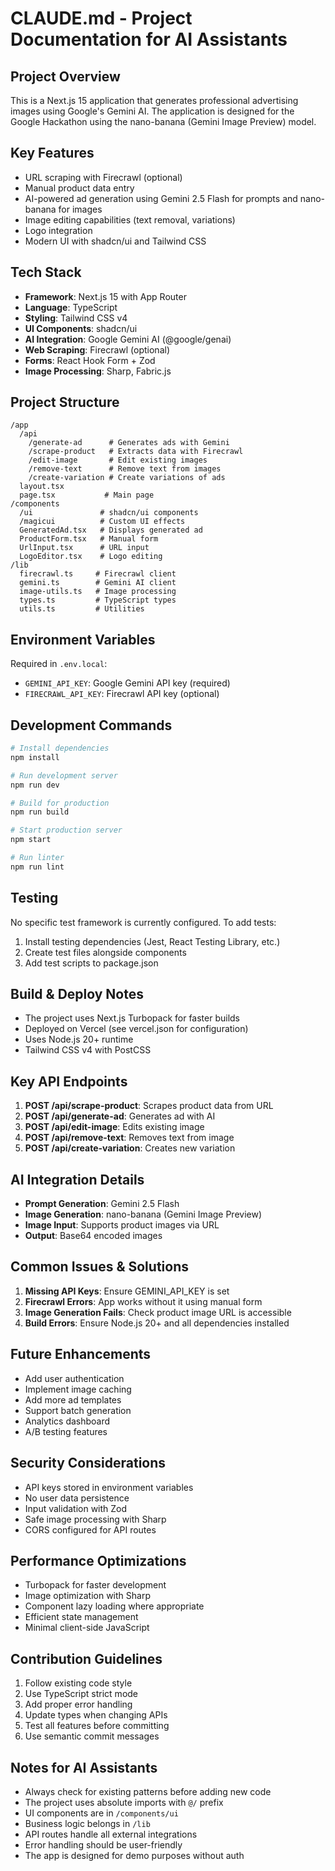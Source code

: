 # CLAUDE.md - Project Documentation for AI Assistants

## Project Overview
This is a Next.js 15 application that generates professional advertising images using Google's Gemini AI. The application is designed for the Google Hackathon using the nano-banana (Gemini Image Preview) model.

## Key Features
- URL scraping with Firecrawl (optional)
- Manual product data entry
- AI-powered ad generation using Gemini 2.5 Flash for prompts and nano-banana for images
- Image editing capabilities (text removal, variations)
- Logo integration
- Modern UI with shadcn/ui and Tailwind CSS

## Tech Stack
- **Framework**: Next.js 15 with App Router
- **Language**: TypeScript
- **Styling**: Tailwind CSS v4
- **UI Components**: shadcn/ui
- **AI Integration**: Google Gemini AI (@google/genai)
- **Web Scraping**: Firecrawl (optional)
- **Forms**: React Hook Form + Zod
- **Image Processing**: Sharp, Fabric.js

## Project Structure
```
/app
  /api
    /generate-ad      # Generates ads with Gemini
    /scrape-product   # Extracts data with Firecrawl
    /edit-image       # Edit existing images
    /remove-text      # Remove text from images
    /create-variation # Create variations of ads
  layout.tsx
  page.tsx           # Main page
/components
  /ui               # shadcn/ui components
  /magicui          # Custom UI effects
  GeneratedAd.tsx   # Displays generated ad
  ProductForm.tsx   # Manual form
  UrlInput.tsx      # URL input
  LogoEditor.tsx    # Logo editing
/lib
  firecrawl.ts     # Firecrawl client
  gemini.ts        # Gemini AI client
  image-utils.ts   # Image processing
  types.ts         # TypeScript types
  utils.ts         # Utilities
```

## Environment Variables
Required in `.env.local`:
- `GEMINI_API_KEY`: Google Gemini API key (required)
- `FIRECRAWL_API_KEY`: Firecrawl API key (optional)

## Development Commands
```bash
# Install dependencies
npm install

# Run development server
npm run dev

# Build for production
npm run build

# Start production server
npm start

# Run linter
npm run lint
```

## Testing
No specific test framework is currently configured. To add tests:
1. Install testing dependencies (Jest, React Testing Library, etc.)
2. Create test files alongside components
3. Add test scripts to package.json

## Build & Deploy Notes
- The project uses Next.js Turbopack for faster builds
- Deployed on Vercel (see vercel.json for configuration)
- Uses Node.js 20+ runtime
- Tailwind CSS v4 with PostCSS

## Key API Endpoints
1. **POST /api/scrape-product**: Scrapes product data from URL
2. **POST /api/generate-ad**: Generates ad with AI
3. **POST /api/edit-image**: Edits existing image
4. **POST /api/remove-text**: Removes text from image
5. **POST /api/create-variation**: Creates new variation

## AI Integration Details
- **Prompt Generation**: Gemini 2.5 Flash
- **Image Generation**: nano-banana (Gemini Image Preview)
- **Image Input**: Supports product images via URL
- **Output**: Base64 encoded images

## Common Issues & Solutions
1. **Missing API Keys**: Ensure GEMINI_API_KEY is set
2. **Firecrawl Errors**: App works without it using manual form
3. **Image Generation Fails**: Check product image URL is accessible
4. **Build Errors**: Ensure Node.js 20+ and all dependencies installed

## Future Enhancements
- Add user authentication
- Implement image caching
- Add more ad templates
- Support batch generation
- Analytics dashboard
- A/B testing features

## Security Considerations
- API keys stored in environment variables
- No user data persistence
- Input validation with Zod
- Safe image processing with Sharp
- CORS configured for API routes

## Performance Optimizations
- Turbopack for faster development
- Image optimization with Sharp
- Component lazy loading where appropriate
- Efficient state management
- Minimal client-side JavaScript

## Contribution Guidelines
1. Follow existing code style
2. Use TypeScript strict mode
3. Add proper error handling
4. Update types when changing APIs
5. Test all features before committing
6. Use semantic commit messages

## Notes for AI Assistants
- Always check for existing patterns before adding new code
- The project uses absolute imports with `@/` prefix
- UI components are in `/components/ui`
- Business logic belongs in `/lib`
- API routes handle all external integrations
- Error handling should be user-friendly
- The app is designed for demo purposes without auth